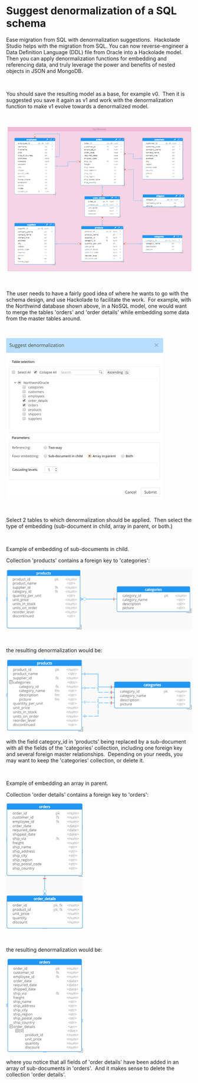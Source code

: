 # Suggest denormalization of a SQL schema

Ease migration from SQL with denormalization suggestions.&nbsp; Hackolade Studio helps with the migration from SQL. You can now reverse-engineer a Data Definition Language (DDL) file from Oracle into a Hackolade model. Then you can apply denormalization functions for embedding and referencing data, and truly leverage the power and benefits of nested objects in JSON and MongoDB.

&nbsp;

You should save the resulting model as a base, for example v0.&nbsp; Then it is suggested you save it again as v1 and work with the denormalization function to make v1 evolve towards a denormalized model.

&nbsp;

![Image](<lib/Suggest%20denormalization%20-%20Northwind.png>)

&nbsp;

The user needs to have a fairly good idea of where he wants to go with the schema design, and use Hackolade to facilitate the work.&nbsp; For example, with the Northwind database shown above, in a NoSQL model, one would want to merge the tables 'orders' and 'order details' while embedding some data from the master tables around.

&nbsp;

![Denormalization dialog](<lib/Denormalization%20dialog.png>)

&nbsp;

Select 2 tables to which denormalization should be applied.&nbsp; Then select the type of embedding (sub-document in child, array in parent, or both.)

&nbsp;

Example of embedding of sub-documents in child.

Collection 'products' contains a foreign key to 'categories':

![Denormalization -- sub-document in child - 1](<lib/Denormalization%20--%20sub-document%20in%20child%20-%201.png>)

&nbsp;

the resulting denormalization would be:

![Denormalization -- sub-document in child - 2](<lib/Denormalization%20--%20sub-document%20in%20child%20-%202.png>)

with the field category\_id in 'products' being replaced by a sub-document with all the fields of the 'categories' collection, including one foreign key and several foreign master relationships.&nbsp; Depending on your needs, you may want to keep the 'categories' collection, or delete it.

&nbsp;

Example of embedding an array in parent.

Collection 'order details' contains a foreign key to 'orders':

![Denormalisation - Array in parent - 1](<lib/Denormalisation%20-%20Array%20in%20parent%20-%201.png>)

&nbsp;

the resulting denormalization would be:

![Denormalization - Array in child - 2](<lib/Denormalization%20-%20Array%20in%20child%20-%202.png>)

where you notice that all fields of 'order details' have been added in an array of sub-documents in 'orders'.&nbsp; And it makes sense to delete the collection 'order details'.

